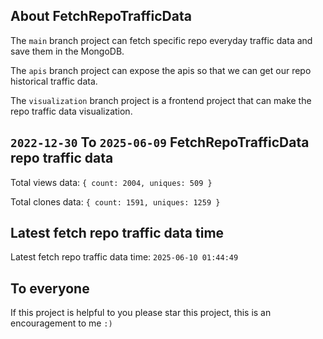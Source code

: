 ## About FetchRepoTrafficData

The `main` branch project can fetch specific repo everyday traffic data and save them in the MongoDB.

The `apis` branch project can expose the apis so that we can get our repo historical traffic data.

The `visualization` branch project is a frontend project that can make the repo traffic data visualization.

## `2022-12-30` To `2025-06-09` FetchRepoTrafficData repo traffic data

Total views data: `{ count: 2004, uniques: 509 }`

Total clones data: `{ count: 1591, uniques: 1259 }`

## Latest fetch repo traffic data time

Latest fetch repo traffic data time: `2025-06-10 01:44:49`

## To everyone

If this project is helpful to you please star this project, this is an encouragement to me `:)`



